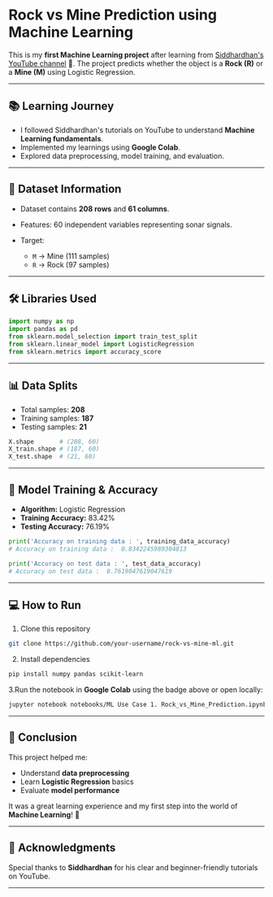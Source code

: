 # Rock vs Mine Prediction using Machine Learning

This is my **first Machine Learning project** after learning from [Siddhardhan's YouTube channel](https://www.youtube.com/@Siddhardhan) 🚀.
The project predicts whether the object is a **Rock (R)** or a **Mine (M)** using Logistic Regression.

---

## 📚 Learning Journey

* I followed Siddhardhan's tutorials on YouTube to understand **Machine Learning fundamentals**.
* Implemented my learnings using **Google Colab**.
* Explored data preprocessing, model training, and evaluation.

---

## 📂 Dataset Information

* Dataset contains **208 rows** and **61 columns**.
* Features: 60 independent variables representing sonar signals.
* Target:

  * `M` → Mine (111 samples)
  * `R` → Rock (97 samples)

---

## 🛠️ Libraries Used

```python
import numpy as np
import pandas as pd
from sklearn.model_selection import train_test_split
from sklearn.linear_model import LogisticRegression
from sklearn.metrics import accuracy_score
```

---

## 📊 Data Splits

* Total samples: **208**
* Training samples: **187**
* Testing samples: **21**

```python
X.shape       # (208, 60)
X_train.shape # (187, 60)
X_test.shape  # (21, 60)
```

---

## 🤖 Model Training & Accuracy

* **Algorithm:** Logistic Regression
* **Training Accuracy:** 83.42%
* **Testing Accuracy:** 76.19%

```python
print('Accuracy on training data : ', training_data_accuracy)
# Accuracy on training data :  0.8342245989304813

print('Accuracy on test data : ', test_data_accuracy)
# Accuracy on test data :  0.7619047619047619
```

---

## 💻 How to Run

1. Clone this repository

```bash
git clone https://github.com/your-username/rock-vs-mine-ml.git
```

2. Install dependencies

```bash
pip install numpy pandas scikit-learn
```

3.Run the notebook in **Google Colab** using the badge above or open locally:

```bash
jupyter notebook notebooks/ML Use Case 1. Rock_vs_Mine_Prediction.ipynb
```

---

## 🎯 Conclusion

This project helped me:

* Understand **data preprocessing**
* Learn **Logistic Regression** basics
* Evaluate **model performance**

It was a great learning experience and my first step into the world of **Machine Learning**! 🚀

---

## 🙌 Acknowledgments

Special thanks to **Siddhardhan** for his clear and beginner-friendly tutorials on YouTube.

---
